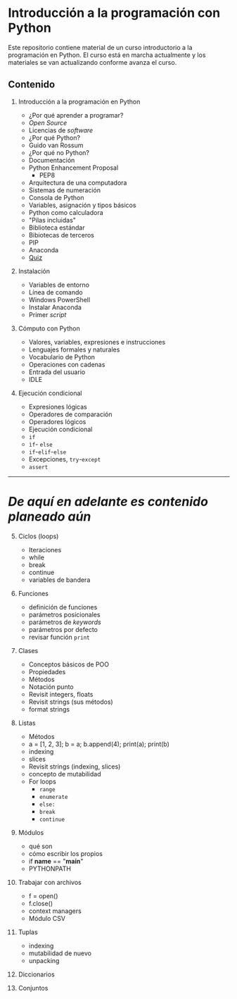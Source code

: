 # Introducción a la programación con Python

Este repositorio contiene material de un curso introductorio a la programación en Python. El curso está en marcha actualmente y los materiales se van actualizando conforme avanza el curso.

## Contenido

1. Introducción a la programación en Python
	* ¿Por qué aprender a programar?
	* *Open Source*
	* Licencias de *software*
	* ¿Por qué Python?
	* Guido van Rossum
	* ¿Por qué no Python?
	* Documentación
	* Python Enhancement Proposal
		* PEP8
	* Arquitectura de una computadora
	* Sistemas de numeración
	* Consola de Python
	* Variables, asignación y tipos básicos
	* Python como calculadora
	* "Pilas incluidas"
	* Biblioteca estándar
	* Bibiotecas de terceros
	* PIP
	* Anaconda
	* [Quiz](./md/Quiz01.md)
	
2. Instalación
	* Variables de entorno
	* Línea de comando
	* Windows PowerShell
	* Instalar Anaconda
	* Primer *script*

3. Cómputo con Python
	* Valores, variables, expresiones e instrucciones
	* Lenguajes formales y naturales
	* Vocabulario de Python
	* Operaciones con cadenas
	* Entrada del usuario
	* IDLE
	
4. Ejecución condicional
	* Expresiones lógicas
	* Operadores de comparación
	* Operadores lógicos
	* Ejecución condicional
	* `if`
	* `ìf`- `else`
	* `if`-`elif`-`else`
	* Excepciones, `try`-`except`
	* `assert`

----
*De aquí en adelante es contenido planeado aún*
===

5. Ciclos (loops)
	* Iteraciones
	* while
	* break
	* continue
	* variables de bandera
	
6. Funciones
	* definición de funciones
	* parámetros posicionales
	* parámetros de *keywords*
	* parámetros por defecto
	* revisar función `print`
	
7. Clases
	* Conceptos básicos de POO
	* Propiedades
	* Métodos
	* Notación punto
	* Revisit integers, floats
	* Revisit strings (sus métodos)
	* format strings
	
8. Listas
	* Métodos
	* a = [1, 2, 3]; b = a; b.append(4); print(a); print(b)
	* indexing
	* slices
	* Revisit strings (indexing, slices)
	* concepto de mutabilidad
	* For loops
		- `range`
		- `enumerate`
		- `else:`
		- `break`
		- `continue`
		
9. Módulos
	* qué son
	* cómo escribir los propios
	* if __name__ == "__main__"
	* PYTHONPATH

10. Trabajar con archivos
	* f = open()
	* f.close()
	* context managers
	* Módulo CSV

11. Tuplas
	* indexing
	* mutabilidad de nuevo	
	* unpacking

12. Diccionarios
13. Conjuntos
